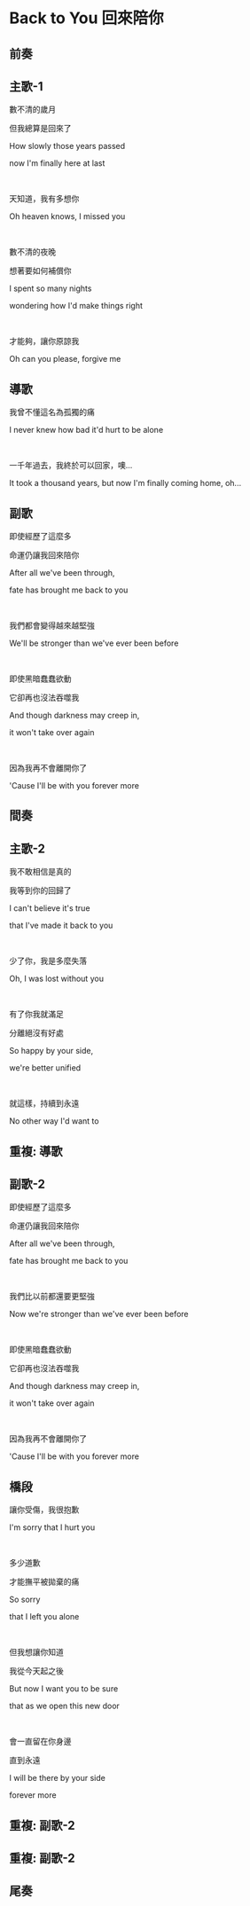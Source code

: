 # Back to You 回來陪你

## 前奏

## 主歌-1

數不清的歲月

但我總算是回來了

How slowly those years passed

now I'm finally here at last

<br>

天知道，我有多想你

Oh heaven knows, I missed you

<br>

數不清的夜晚

想著要如何補償你

I spent so many nights

wondering how I'd make things right

<br>

才能夠，讓你原諒我

Oh can you please, forgive me

## 導歌

我曾不懂這名為孤獨的痛

I never knew how bad it'd hurt to be alone

<br>

一千年過去，我終於可以回家，噢...

It took a thousand years, but now I'm finally coming home, oh...

## 副歌

即使經歷了這麼多

命運仍讓我回來陪你

After all we've been through,

fate has brought me back to you

<br>

我們都會變得越來越堅強

We'll be stronger than we've ever been before

<br>

即使黑暗蠢蠢欲動

它卻再也沒法吞噬我

And though darkness may creep in,

it won't take over again

<br>

因為我再不會離開你了

'Cause I'll be with you forever more

## 間奏

## 主歌-2

我不敢相信是真的

我等到你的回歸了

I can't believe it's true

that I've made it back to you

<br>

少了你，我是多麼失落

Oh, I was lost without you

<br>

有了你我就滿足

分離絕沒有好處

So happy by your side,

we're better unified

<br>

就這樣，持續到永遠

No other way I'd want to

## 重複: 導歌

## 副歌-2

即使經歷了這麼多

命運仍讓我回來陪你

After all we've been through,

fate has brought me back to you

<br>

我們比以前都還要更堅強

Now we're stronger than we've ever been before

<br>

即使黑暗蠢蠢欲動

它卻再也沒法吞噬我

And though darkness may creep in,

it won't take over again

<br>

因為我再不會離開你了

'Cause I'll be with you forever more

## 橋段

讓你受傷，我很抱歉

I'm sorry that I hurt you

<br>

多少道歉

才能撫平被拋棄的痛

So sorry

that I left you alone

<br>

但我想讓你知道

我從今天起之後

But now I want you to be sure

that as we open this new door

<br>

會一直留在你身邊

直到永遠

I will be there by your side

forever more

## 重複: 副歌-2

## 重複: 副歌-2

## 尾奏


